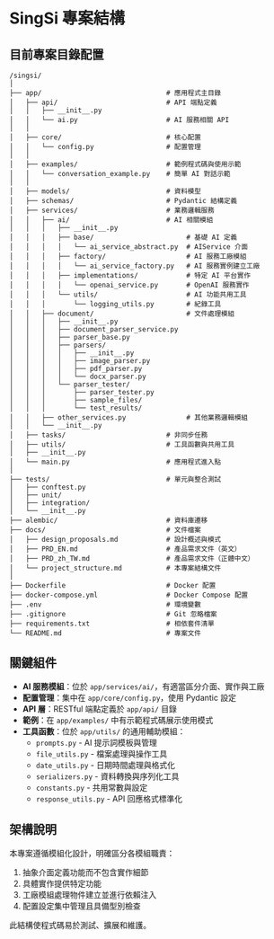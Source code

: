 # SingSi 專案結構

## 目前專案目錄配置

```
/singsi/
│
├── app/                               # 應用程式主目錄
│   ├── api/                           # API 端點定義
│   │   ├── __init__.py
│   │   └── ai.py                      # AI 服務相關 API
│   │
│   ├── core/                          # 核心配置
│   │   └── config.py                  # 配置管理
│   │
│   ├── examples/                      # 範例程式碼與使用示範
│   │   └── conversation_example.py    # 簡單 AI 對話示範
│   │
│   ├── models/                        # 資料模型
│   ├── schemas/                       # Pydantic 結構定義
│   ├── services/                      # 業務邏輯服務
│   │   ├── ai/                        # AI 相關模組
│   │   │   ├── __init__.py
│   │   │   ├── base/                       # 基礎 AI 定義
│   │   │   │   └── ai_service_abstract.py  # AIService 介面
│   │   │   ├── factory/                    # AI 服務工廠模組
│   │   │   │   └── ai_service_factory.py   # AI 服務實例建立工廠
│   │   │   ├── implementations/            # 特定 AI 平台實作
│   │   │   │   └── openai_service.py       # OpenAI 服務實作
│   │   │   └── utils/                      # AI 功能共用工具
│   │   │       └── logging_utils.py        # 紀錄工具
│   │   ├── document/                       # 文件處理模組
│   │   │   ├── __init__.py
│   │   │   ├── document_parser_service.py
│   │   │   ├── parser_base.py
│   │   │   ├── parsers/
│   │   │   │   ├── __init__.py
│   │   │   │   ├── image_parser.py
│   │   │   │   ├── pdf_parser.py
│   │   │   │   └── docx_parser.py
│   │   │   └── parser_tester/
│   │   │       ├── parser_tester.py
│   │   │       ├── sample_files/
│   │   │       └── test_results/
│   │   ├── other_services.py               # 其他業務邏輯模組
│   │   └── __init__.py
│   ├── tasks/                         # 非同步任務
│   ├── utils/                         # 工具函數與共用工具
│   ├── __init__.py
│   └── main.py                        # 應用程式進入點
│
├── tests/                             # 單元與整合測試
│   ├── conftest.py
│   ├── unit/
│   ├── integration/
│   └── __init__.py
├── alembic/                           # 資料庫遷移
├── docs/                              # 文件檔案
│   ├── design_proposals.md            # 設計概述與模式
│   ├── PRD_EN.md                      # 產品需求文件（英文）
│   ├── PRD_zh_TW.md                   # 產品需求文件（正體中文）
│   └── project_structure.md           # 本專案結構文件
│
├── Dockerfile                         # Docker 配置
├── docker-compose.yml                 # Docker Compose 配置
├── .env                               # 環境變數
├── .gitignore                         # Git 忽略檔案
├── requirements.txt                   # 相依套件清單
└── README.md                          # 專案文件
```

## 關鍵組件

- **AI 服務模組**：位於 `app/services/ai/`，有適當區分介面、實作與工廠
- **配置管理**：集中在 `app/core/config.py`，使用 Pydantic 設定
- **API 層**：RESTful 端點定義於 `app/api/` 目錄
- **範例**：在 `app/examples/` 中有示範程式碼展示使用模式
- **工具函數**：位於 `app/utils/` 的通用輔助模組：
  - `prompts.py` - AI 提示詞模板與管理
  - `file_utils.py` - 檔案處理與操作工具
  - `date_utils.py` - 日期時間處理與格式化
  - `serializers.py` - 資料轉換與序列化工具
  - `constants.py` - 共用常數與設定
  - `response_utils.py` - API 回應格式標準化

## 架構說明

本專案遵循模組化設計，明確區分各模組職責：

1. 抽象介面定義功能而不包含實作細節
2. 具體實作提供特定功能
3. 工廠模組處理物件建立並進行依賴注入
4. 配置設定集中管理且具備型別檢查

此結構使程式碼易於測試、擴展和維護。
